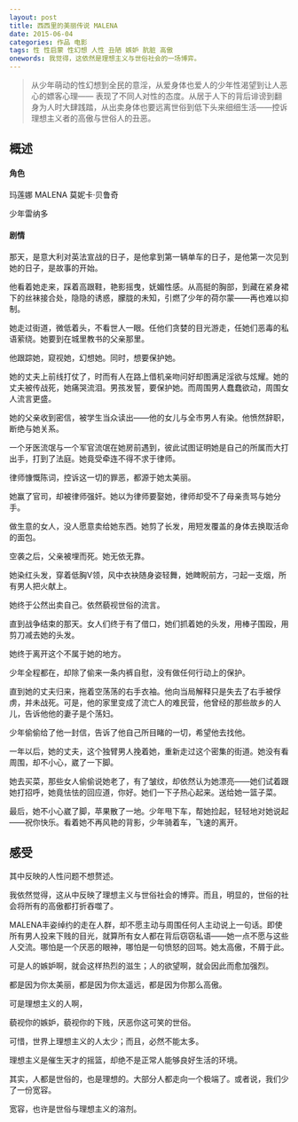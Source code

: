 ```yaml
---
layout: post
title: 西西里的美丽传说 MALENA
date: 2015-06-04
categories: 作品 电影
tags: 性 性启蒙 性幻想 人性 丑陋 嫉妒 肮脏 高傲
onewords: 我觉得，这依然是理想主义与世俗社会的一场博弈。
---
```

> 从少年萌动的性幻想到全民的意淫，从爱身体也爱人的少年性渴望到让人恶心的嫖客心理—— 表现了不同人对性的态度。从居于人下的背后诽谤到翻身为人时大肆践踏，从出卖身体也要远离世俗到低下头来细细生活——控诉理想主义者的高傲与世俗人的丑恶。

## 概述

#### 角色

玛莲娜 MALENA  莫妮卡·贝鲁奇

少年雷纳多     


#### 剧情

那天，是意大利对英法宣战的日子，是他拿到第一辆单车的日子，是他第一次见到她的日子，是故事的开始。

他看着她走来，踩着高跟鞋，艳影摇曳，妩媚性感。从高挺的胸部，到藏在紧身裙下的丝袜接合处，隐隐的诱惑，朦胧的未知，引燃了少年的荷尔蒙——再也难以抑制。

她走过街道，微低着头，不看世人一眼。任他们贪婪的目光游走，任她们恶毒的私语萦绕。她要到在城里教书的父亲那里。

他跟踪她，窥视她，幻想她。同时，想要保护她。

她的丈夫上前线打仗了，时而有人在路上借机亲吻问好却图满足淫欲与炫耀。她的丈夫被传战死，她痛哭流泪。男孩发誓，要保护她。而周围男人蠢蠢欲动，周围女人流言更盛。

她的父亲收到密信，被学生当众读出——他的女儿与全市男人有染。他愤然辞职，断绝与她关系。

一个牙医流氓与一个军官流氓在她房前遇到，彼此试图证明她是自己的所属而大打出手，打到了法庭。她竟受牵连不得不求于律师。

律师慷慨陈词，控诉这一切的罪恶，都源于她太美丽。

她赢了官司，却被律师强奸。她以为律师要娶她，律师却受不了母亲责骂与她分手。

做生意的女人，没人愿意卖给她东西。她剪了长发，用短发覆盖的身体去换取活命的面包。

空袭之后，父亲被埋而死。她无依无靠。

她染红头发，穿着低胸V领，风中衣袂随身姿轻舞，她睥睨前方，刁起一支烟，所有男人把火献上。

她终于公然出卖自己。依然藐视世俗的流言。

直到战争结束的那天。女人们终于有了借口，她们抓着她的头发，用棒子围殴，用剪刀减去她的头发。

她终于离开这个不属于她的地方。

少年全程都在，却除了偷来一条内裤自慰，没有做任何行动上的保护。

直到她的丈夫归来，拖着空荡荡的右手衣袖。他向当局解释只是失去了右手被俘虏，并未战死。可是，他的家里变成了流亡人的难民营，他曾经的那些故乡的人儿，告诉他他的妻子是个荡妇。

少年偷偷给了他一封信，告诉了他自己所目睹的一切，希望他去找他。

一年以后，她的丈夫，这个独臂男人挽着她，重新走过这个密集的街道。她没有看周围，却不小心，崴了一下脚。

她去买菜，那些女人偷偷说她老了，有了皱纹，却依然认为她漂亮——她们试着跟她打招呼，她竟怯怯的回应道，你好。她们一下子热心起来。送给她一篮子菜。

最后，她不小心崴了脚，苹果散了一地。少年甩下车，帮她捡起，轻轻地对她说起——祝你快乐。看着她不再风艳的背影，少年骑着车，飞速的离开。
    
    
## 感受

其中反映的人性问题不想赘述。

我依然觉得，这从中反映了理想主义与世俗社会的博弈。而且，明显的，世俗的社会将所有的高傲都打折吞噬了。

MALENA丰姿绰约的走在人群，却不愿主动与周围任何人主动说上一句话。即使所有男人投来下贱的目光，就算所有女人都在背后窃窃私语——她一点不愿与这些人交流。哪怕是一个厌恶的眼神，哪怕是一句愤怒的回骂。她太高傲，不屑于此。

可是人的嫉妒啊，就会这样热烈的滋生；人的欲望啊，就会因此而愈加强烈。

都是因为你太美丽，都是因为你太遥远，都是因为你那么高傲。

可是理想主义的人啊，

藐视你的嫉妒，藐视你的下贱，厌恶你这可笑的世俗。

可惜，世界上理想主义的人太少；而且，必然不能太多。

理想主义是催生天才的摇篮，却绝不是正常人能够良好生活的环境。

其实，人都是世俗的，也是理想的。大部分人都走向一个极端了。或者说，我们少了一份宽容。

宽容，也许是世俗与理想主义的溶剂。
